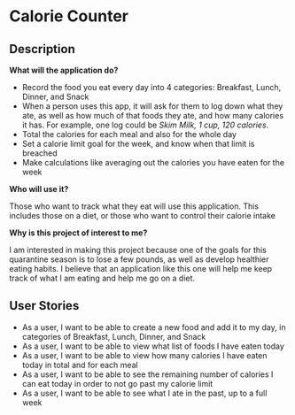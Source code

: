 # Calorie Counter

## Description


**What will the application do?**

 - Record the food you eat every day into 4 categories: Breakfast, Lunch, Dinner, and Snack 
 - When a person uses this app, it will ask for them to log down what they ate, as well as 
 how much of that foods they ate, and how many calories it has. For example, one log could be 
 *Skim Milk, 1 cup, 120 calories*. 
 - Total the calories for each meal and also for the whole day
 - Set a calorie limit goal for the week, and know when that limit is breached
 - Make calculations like averaging out the calories you have eaten for the week
 
 
 **Who will use it?**
 
 Those who want to track what they eat will use this application. 
 This includes those on a diet, or those who want to control their calorie intake

 **Why is this project of interest to me?**
 
 I am interested in making this project because one of the goals for this quarantine
 season is to lose a few pounds, as well as develop healthier eating habits.
 I believe that an application like this one will help me keep track of what I am eating
 and help me go on a diet. 
 
 
 ## User Stories
 - As a user, I want to be able to create a new food and add it to my day, 
 in categories of Breakfast, Lunch, Dinner, and Snack
 - As a user, I want to be able to view what list of foods I have eaten today 
 - As a user, I want to be able to view how many calories I have eaten today in 
 total and for each meal
 - As a user, I want to be able to see the remaining number of calories I can eat today
 in order to not go past my calorie limit
 - As a user, I want to be able to see what I ate in the past, up to a full week
